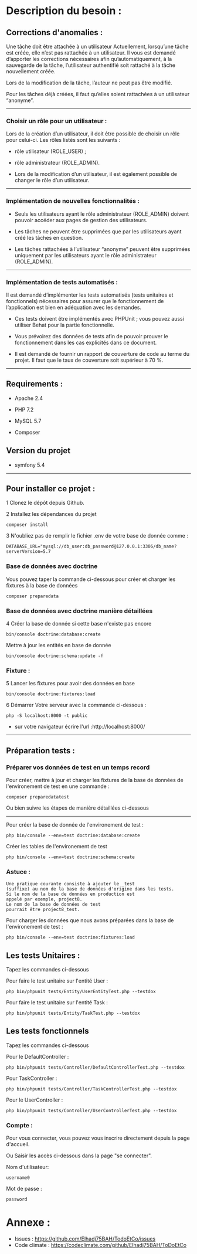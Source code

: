 # Description du besoin :

## Corrections d'anomalies :
Une tâche doit être attachée à un utilisateur
Actuellement, lorsqu’une tâche est créée, elle n’est pas rattachée à un utilisateur. Il vous est demandé d’apporter les corrections nécessaires afin qu’automatiquement, à la sauvegarde de la tâche, l’utilisateur authentifié soit rattaché à la tâche nouvellement créée.

Lors de la modification de la tâche, l’auteur ne peut pas être modifié.

Pour les tâches déjà créées, il faut qu’elles soient rattachées à un utilisateur “anonyme”.

----
### Choisir un rôle pour un utilisateur :
Lors de la création d’un utilisateur, il doit être possible de choisir un rôle pour celui-ci. Les rôles listés sont les suivants :

- rôle utilisateur (ROLE_USER) ;


- rôle administrateur (ROLE_ADMIN).


- Lors de la modification d’un utilisateur, il est également possible de changer le rôle d’un utilisateur.

---
### Implémentation de nouvelles fonctionnalités :

- Seuls les utilisateurs ayant le rôle administrateur (ROLE_ADMIN) doivent pouvoir accéder aux pages de gestion des utilisateurs.

- Les tâches ne peuvent être supprimées que par les utilisateurs ayant créé les tâches en question.

- Les tâches rattachées à l’utilisateur “anonyme” peuvent être supprimées uniquement par les utilisateurs ayant le rôle administrateur (ROLE_ADMIN).
---
### Implémentation de tests automatisés :
Il est demandé d’implémenter les tests automatisés (tests unitaires et fonctionnels) nécessaires pour assurer que le fonctionnement de l’application est bien en adéquation avec les demandes.

- Ces tests doivent être implémentés avec PHPUnit ; vous pouvez aussi utiliser Behat pour la partie fonctionnelle.

- Vous prévoirez des données de tests afin de pouvoir prouver le fonctionnement dans les cas explicités dans ce document.

- Il est demandé de fournir un rapport de couverture de code au terme du projet. Il faut que le taux de couverture soit supérieur à 70 %.

---
## Requirements :
- Apache 2.4

- PHP 7.2

- MySQL 5.7

- Composer


## Version du projet
 
- symfony 5.4 
---
## Pour installer ce projet :

1 Clonez le dépôt depuis Github.

2 Installez les dépendances du projet

    composer install


3 N'oubliez pas de remplir le fichier .env de votre base de donnée comme :

    DATABASE_URL="mysql://db_user:db_password@127.0.0.1:3306/db_name?serverVersion=5.7

### Base de données avec doctrine
Vous pouvez taper la commande ci-dessous pour créer et charger les fixtures  à la base de données

    composer preparedata

### Base de données avec doctrine manière détaillées

4 Créer la base de donnée si cette base n'existe pas encore

    bin/console doctrine:database:create

Mettre à jour les entités en base de donnée

    bin/console doctrine:schema:update -f

### Fixture :
5 Lancer les fixtures pour avoir des données en base

    bin/console doctrine:fixtures:load

6 Démarrer Votre serveur avec la commande ci-dessous :

    php -S localhost:8000 -t public
- sur votre navigateur écrire l'url :http://localhost:8000/

---
## Préparation tests  :

### Préparer vos données de test en un temps record

Pour créer, mettre à jour et charger les fixtures de la base de données de l'environement de test en une commande :

    composer preparedatatest

Ou bien suivre les étapes de manière détaillées ci-dessous

-----


Pour créer la base de donnée de l'environement de test :

    php bin/console --env=test doctrine:database:create

Créer les tables de l'environement de test

    php bin/console --env=test doctrine:schema:create

### Astuce :

    Une pratique courante consiste à ajouter le _test 
    (suffixe) au nom de la base de données d'origine dans les tests. 
    Si le nom de la base de données en production est
    appelé par exemple, project8. 
    Le nom de la base de données de test 
    pourrait être project8_test.

Pour charger les données que nous avons préparées dans la base de l'environement de test :

    php bin/console --env=test doctrine:fixtures:load

## Les tests Unitaires :
Tapez les commandes ci-dessous 

Pour faire le test unitaire sur l'entité User :

    php bin/phpunit tests/Entity/UserEntityTest.php --testdox

Pour faire le test unitaire sur l'entité Task : 

    php bin/phpunit tests/Entity/TaskTest.php --testdox

## Les tests fonctionnels
Tapez les commandes ci-dessous

Pour le DefaultController : 

    php bin/phpunit tests/Controller/DefaultControllerTest.php --testdox
Pour TaskController :

    php bin/phpunit tests/Controller/TaskControllerTest.php --testdox
Pour le UserController : 

    php bin/phpunit tests/Controller/UserControllerTest.php --testdox

### Compte :
Pour vous connecter, vous pouvez vous inscrire directement depuis la page d'accueil.

Ou Saisir les accès ci-dessous dans la page "se connecter".

Nom d'utilisateur: 

    username0
Mot de passe : 

    password

# Annexe :
- Issues : https://github.com/Elhadj75BAH/TodoEtCo/issues
- Code climate : https://codeclimate.com/github/Elhadj75BAH/ToDoEtCo




